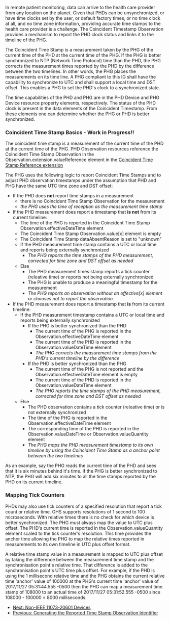 In remote patient monitoring, data can arrive to the health care provider from any location on the planet. Given that PHDs can be unsynchronized, or have time clocks set by the user, or default factory times, or no time clock at all, and no time zone information, providing accurate time stamps to the health care provider is a challenge.  The Coincident Timestamp Observation provides a mechanism to report the PHD clock status and links it to the timeline of the PHG.

The Coincident Time Stamp is a measurement taken by the PHG of the current time of the PHD at the current time of the PHG. If the PHG is better synchronized to NTP (Network Time Protocol) time than the PHD, the PHG corrects the measurement times reported by the PHD by the difference between the two timelines. In other words, the PHG places the measurements on its time line. A PHG compliant to this IG shall have the capability to synchronize to UTC and shall support a local time and DST offset. This enables a PHG to set the PHD's clock to a synchronized state.

The time capabilities of the PHD and PHG are in the PHD Device and PHG Device resource property elements, respectively. The status of the PHD clock is present in the data elements of the Coincident Timestamp. From these elements one can determine whether the PHG or PHD is better synchronized.

### Coincident Time Stamp Basics - Work in Progress!!
The coincident time stamp is a measurement of the current time of the PHD at the current time of the PHG. PHD Observation resources reference the Coincident Time Stamp Observation in the Observation.extension.valueReference element in the [Coincident Time Stamp Reference extension](StructureDefinition-CoincidentTimeStampReference.html)

The PHG uses the following logic to report Coincident Time Stamps and to adjust PHD observation timestamps under the assumption that PHD and PHG have the same UTC time zone and DST offset:
<p class="new-content">

- If the PHD does **not** report time stamps in a measurement
  - there is no Coincident Time Stamp Observation for the measurement 
  - *the PHG uses the time of reception as the measurement time stamp*
- If the PHD measurement does report a timestamp that **is not** from its current timeline:
  - The time of the PHG is reported in the Coincident Time Stamp Observation.effectiveDateTime element
  - The Coincident Time Stamp Observation.value[x] element is empty
  - The Coincident Time Stamp dataAbsentReason is set to "unknown"
  - If the PHD measurement time stamp contains a UTC or local time and reports being externally synchronized 
    - *The PHG reports the time stamps of the PHD measurement, corrected for time zone and DST offset as needed*
  - Else
    - The PHD measurement times stamp reports a tick counter (releative time) or reports not being externally synchronized
    - The PHG is unable to produce a meaningful timestamp for the measurement
    - *The PHG reports an observation without an effective[x] element or chooses not to report the observation*
- If the PHD measurement does report a timestamp that **is** from its current timeline:
  - If the PHD measurement timestamp contains a UTC or local time and reports being externally synchronized
    - If the PHG is better synchronized than the PHD
      - The current time of the PHG is reported in the Observation.effectiveDateTime element
      - The current time of the PHD is reported in the Observation.valueDateTime element
      - *The PHG corrects the measurement time stamps from the PHD's current timeline by the difference*
    - If the PHD is better synchronized than the PHG 
      - The current time of the PHG is not reported and the Observation.effectiveDateTime element is empty
      - The current time of the PHD is reported in the Observation.valueDateTime element
      - *The PHG reports the time stamps of the PHD measurement, corrected for time zone and DST offset as needed*
  - Else
    - The PHD observation contains a tick counter (releative time) or is not externally synchronized
    - The time of the PHG is reported in the Observation.effectiveDateTime element
    - The corresponding time of the PHD is reported in the Observation.valueDateTime or Observation.valueQuantity element
    - *The PHG maps the PHD measurement timestamp to its own timeline by using the Coincident Time Stamp as a anchor point between the two timelines*
</p>

As an example, say the PHG reads the current time of the PHD and sees that it is six minutes behind it's time. If the PHG is better synchronized to NTP, the PHG will add six minutes to all the time stamps reported by the PHD on its current timeline. 

### Mapping Tick Counters
PHDs may also use tick counters of a specified resolution that report a tick count or relative time. GHS supports resolutions of 1 second to 100 microseconds. With relative times there is no check for which device is better synchronized. The PHG must always map the value to UTC plus offset. The PHD's current time is reported in the Observation.valueQuantity element scaled to the tick counter's resolution. This time provides the anchor time allowing the PHG to map the relative times reported in measurements to its own timeline in UTC plus offset format.

A relative time stamp value in a measurement is mapped to UTC plus offset by taking the difference between the measurement time stamp and the synchronisation point's relative time. That difference is added to the synchronisation point's UTC time plus offset. For example, if the PHD is using the 1 millisecond relative time and the PHG obtains the current relative time 'anchor' value of 100000 at the PHG's current time 'anchor' value of 2017/11/27 05:31:44.555 -0500 then the PHG can map a measurement time stamp of 108000 to an actual time of 2017/11/27 05:31:52.555 -0500 since 108000 - 100000 = 8000 milliseconds.


 - [Next: Non-IEEE 11073-20601 Devices](Non11073PHDDevices.html)
 - [Previous: Generating the Reported Time Stamp Observation Identifier](GeneratingtheReportedTimeStampIdentifier.html)

